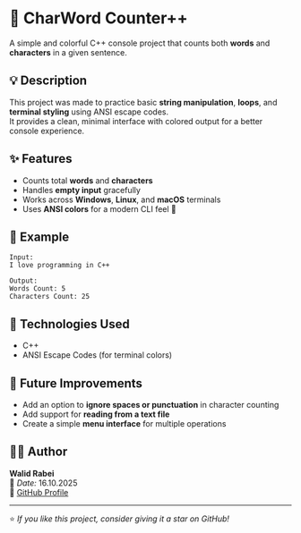 ﻿# 🧮 CharWord Counter++

A simple and colorful C++ console project that counts both **words** and **characters** in a given sentence.

## 💡 Description

This project was made to practice basic **string manipulation**, **loops**, and **terminal styling** using ANSI escape codes.  
It provides a clean, minimal interface with colored output for a better console experience.

## ✨ Features

- Counts total **words** and **characters**  
- Handles **empty input** gracefully  
- Works across **Windows**, **Linux**, and **macOS** terminals  
- Uses **ANSI colors** for a modern CLI feel 🎨  

## 🧠 Example

```
Input:
I love programming in C++

Output:
Words Count: 5
Characters Count: 25
```

## 🧩 Technologies Used

- C++  
- ANSI Escape Codes (for terminal colors)

## 🚀 Future Improvements

- Add an option to **ignore spaces or punctuation** in character counting  
- Add support for **reading from a text file**  
- Create a simple **menu interface** for multiple operations  

## 👨‍💻 Author

**Walid Rabei**  
📅 *Date:* 16.10.2025  
🔗 [GitHub Profile](https://github.com/walidrab27-dev)

---

⭐ *If you like this project, consider giving it a star on GitHub!*
